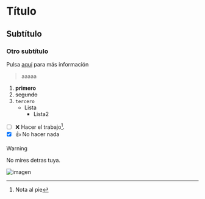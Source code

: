 # Título
## Subtítulo
### Otro subtítulo

Pulsa [aquí](https://www.youtube.com/watch?v=dQw4w9WgXcQ) para más información

> aaaaa

1. **primero**
2. ~~segundo~~
3. `tercero`
    - Lista
        - Lista2


- [ ] :x: Hacer el trabajo[^1].
- [x] :+1: No hacer nada

> [!WARNING]
> No mires detras tuya.

![imagen](https://marketing4ecommerce.net/wp-content/uploads/2018/06/GitHub-logo-2-imagen.jpg)

[^1]: Nota al pie
